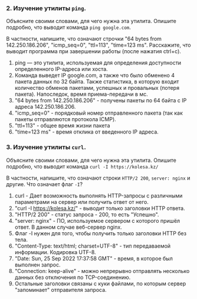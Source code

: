 ### 2. Изучение утилиты `ping`.

Объясните своими словами, для чего нужна эта утилита. Опишите подробно, что выводит команда `ping google.com`.

В частности, напишите, что означают строчки "64 bytes from 142.250.186.206", "icmp_seq=0",  "ttl=113", "time=123 ms".
Расскажите, что выводит программа при завершении работы (после нажатия ctrl+c).

1. ping — это утилита, используемая для определения доступности определенного IP-адреса или хоста.
2. Команда выведет IP google.com, а также что было обменено 4 пакета данных по 32 байта. Также статистика, в которую входит количество обменов пакетами, успешных и провальных (потеря пакета). Напоследок, время приема-передачи в мс.
3. "64 bytes from 142.250.186.206" - получены пакеты по 64 байта с IP адреса 142.250.186.206.
4. "icmp_seq=0" - порядковый номер отправленного пакета (так как пакеты отправляются протокола ICMP).
5. "ttl=113" - общее время жизни пакета
6. "time=123 ms" - время отклика от введенного IP адреса.

### 3. Изучение утилиты `curl`.

Объясните своими словами, для чего нужна эта утилита. Опишите подробно, что выводит команда `curl -I https://kolesa.kz/`

В частности, напишите, что означают строки `HTTP/2 200`, `server: nginx` и другие. Что означает флаг `-I`?

1. curl - Дает возможность выполнять HTTP-запросы с различными параметрами на сервер или получить ответ от него.
2. "curl -I https://kolesa.kz/" - выводит только заголовки HTTP ответа.
3. "HTTP/2 200" - статус запроса - 200, то есть "Успешно".
4. "server: nginx" - ПО, используемое сервером с которого пришёл ответ. В данном случае веб-сервер nginx.
5. Флаг -I нужен для того, чтобы получить только заголовки HTTP без тела.
6. "Content-Type: text/html; charset=UTF-8" - тип передаваемой информации. Кодировка UTF-8.
7. "Date: Sun, 25 Sep 2022 17:37:58 GMT" - время, в которое был выполнен запрос.
8. "Connection: keep-alive" - можно непрерывно отправлять несколько данных без отключения по TCP-соединению.
9. Остальные заголовки связаны с куки файлами, по которым сервер "запоминает" отправителя запроса.